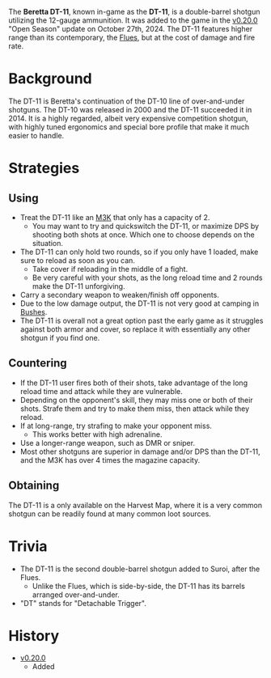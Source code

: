 <Mode />

The **Beretta DT-11**, known in-game as the **DT-11**, is a double-barrel shotgun utilizing the 12-gauge ammunition. It was added to the game in the [v0.20.0](https://github.com/HasangerGames/suroi/releases/tag/v0.20.0) "Open Season" update on October 27th, 2024. The DT-11 features higher range than its contemporary, the [Flues](/weapons/guns/flues), but at the cost of damage and fire rate.

# Background
The DT-11 is Beretta's continuation of the DT-10 line of over-and-under shotguns. The DT-10 was released in 2000 and the DT-11 succeeded it in 2014. It is a highly regarded, albeit very expensive competition shotgun, with highly tuned ergonomics and special bore profile that make it much easier to handle.

# Strategies
## Using
- Treat the DT-11 like an [M3K](/weapons/guns/m3k) that only has a capacity of 2. 
  - You may want to try and quickswitch the DT-11, or maximize DPS by shooting both shots at once. Which one to choose depends on the situation.
- The DT-11 can only hold two rounds, so if you only have 1 loaded, make sure to reload as soon as you can.
  - Take cover if reloading in the middle of a fight.
  - Be very careful with your shots, as the long reload time and 2 rounds make the DT-11 unforgiving.
- Carry a secondary weapon to weaken/finish off opponents.
- Due to the low damage output, the DT-11 is not very good at camping in [Bushes](/obstacles/bush).
- The DT-11 is overall not a great option past the early game as it struggles against both armor and cover, so replace it with essentially any other shotgun if you find one.

## Countering
- If the DT-11 user fires both of their shots, take advantage of the long reload time and attack while they are vulnerable.
- Depending on the opponent's skill, they may miss one or both of their shots. Strafe them and try to make them miss, then attack while they reload.
- If at long-range, try strafing to make your opponent miss.
  - This works better with high adrenaline.
- Use a longer-range weapon, such as DMR or sniper.
- Most other shotguns are superior in damage and/or DPS than the DT-11, and the M3K has over 4 times the magazine capacity.

## Obtaining
The DT-11 is a only available on the Harvest Map, where it is a very common shotgun can be readily found at many common loot sources.

# Trivia
- The DT-11 is the second double-barrel shotgun added to Suroi, after the Flues.
  - Unlike the Flues, which is side-by-side, the DT-11 has its barrels arranged over-and-under.
- "DT" stands for "Detachable Trigger".

# History
- [v0.20.0](https://github.com/HasangerGames/suroi/releases/tag/v0.20.0)
  - Added